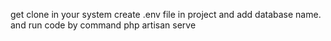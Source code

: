 <!-- way to run code -->

get clone in your system
create .env file in project and add database name.
and run code by command php artisan serve